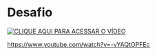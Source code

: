 # Desafio

[![CLIQUE AQUI PARA ACESSAR O VÍDEO](https://img.youtube.com/vi/-vYAQtOPFEc/0.jpg)](https://www.youtube.com/watch?v=-vYAQtOPFEc)

https://www.youtube.com/watch?v=-vYAQtOPFEc
